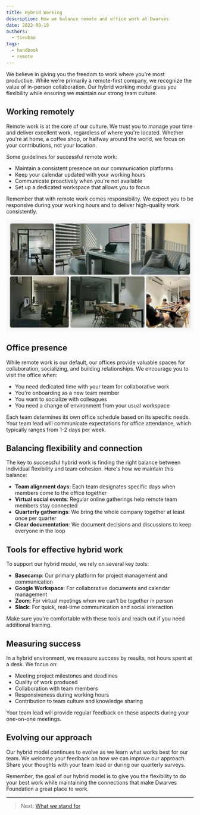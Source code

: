```yaml
---
title: Hybrid Working
description: How we balance remote and office work at Dwarves
date: 2022-09-19
authors:
  - tieubao
tags:
  - handbook
  - remote
---
```


We believe in giving you the freedom to work where you're most productive. While we're primarily a remote-first company, we recognize the value of in-person collaboration. Our hybrid working model gives you flexibility while ensuring we maintain our strong team culture.

## Working remotely

Remote work is at the core of our culture. We trust you to manage your time and deliver excellent work, regardless of where you're located. Whether you're at home, a coffee shop, or halfway around the world, we focus on your contributions, not your location.

Some guidelines for successful remote work:

- Maintain a consistent presence on our communication platforms
- Keep your calendar updated with your working hours
- Communicate proactively when you're not available
- Set up a dedicated workspace that allows you to focus

Remember that with remote work comes responsibility. We expect you to be responsive during your working hours and to deliver high-quality work consistently.

![hybrid-working.webp](assets/hybrid-working.webp)

## Office presence

While remote work is our default, our offices provide valuable spaces for collaboration, socializing, and building relationships. We encourage you to visit the office when:

- You need dedicated time with your team for collaborative work
- You're onboarding as a new team member
- You want to socialize with colleagues
- You need a change of environment from your usual workspace

Each team determines its own office schedule based on its specific needs. Your team lead will communicate expectations for office attendance, which typically ranges from 1-2 days per week.

## Balancing flexibility and connection

The key to successful hybrid work is finding the right balance between individual flexibility and team cohesion. Here's how we maintain this balance:

- **Team alignment days**: Each team designates specific days when members come to the office together
- **Virtual social events**: Regular online gatherings help remote team members stay connected
- **Quarterly gatherings**: We bring the whole company together at least once per quarter
- **Clear documentation**: We document decisions and discussions to keep everyone in the loop

## Tools for effective hybrid work

To support our hybrid model, we rely on several key tools:

- **Basecamp**: Our primary platform for project management and communication
- **Google Workspace**: For collaborative documents and calendar management
- **Zoom**: For virtual meetings when we can't be together in person
- **Slack**: For quick, real-time communication and social interaction

Make sure you're comfortable with these tools and reach out if you need additional training.

## Measuring success

In a hybrid environment, we measure success by results, not hours spent at a desk. We focus on:

- Meeting project milestones and deadlines
- Quality of work produced
- Collaboration with team members
- Responsiveness during working hours
- Contribution to team culture and knowledge sharing

Your team lead will provide regular feedback on these aspects during your one-on-one meetings.

## Evolving our approach

Our hybrid model continues to evolve as we learn what works best for our team. We welcome your feedback on how we can improve our approach. Share your thoughts with your team lead or during our quarterly surveys.

Remember, the goal of our hybrid model is to give you the flexibility to do your best work while maintaining the connections that make Dwarves Foundation a great place to work.

---

> Next: [What we stand for](what-we-stand-for.md)
